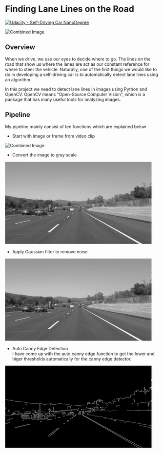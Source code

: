 # **Finding Lane Lines on the Road** 
[![Udacity - Self-Driving Car NanoDegree](https://s3.amazonaws.com/udacity-sdc/github/shield-carnd.svg)](http://www.udacity.com/drive)

<img src="examples/laneLines_thirdPass.jpg" width="480" alt="Combined Image" />

Overview
---

When we drive, we use our eyes to decide where to go.  The lines on the road that show us where the lanes are act as our constant reference for where to steer the vehicle.  Naturally, one of the first things we would like to do in developing a self-driving car is to automatically detect lane lines using an algorithm.

In this project we need to detect lane lines in images using Python and OpenCV.  OpenCV means "Open-Source Computer Vision", which is a package that has many useful tools for analyzing images.  

Pipeline
---
My pipeline mainly consist of ten functions which are explained below
* Start with image or frame from video clip
<img src="test_images/solidWhiteCurve.jpg" width="480" alt="Combined Image" />

* Convert the image to gray scale
<img src="test_images/solidWhiteCurve_gray.jpg" width="480" alt="Combined Image" />

* Apply Gaussian filter to remove noise
<img src="test_images/blurred.jpg" width="480" alt="Combined Image" />

* Auto Canny Edge Detection <br />
   I have come up with the auto canny edge function to get the lower and higer thresholds automatically for the canny edge detector. 
<img src="test_images/solidWhiteCurve_auto_canny_edge.jpg" width="480" alt="Combined Image" />

